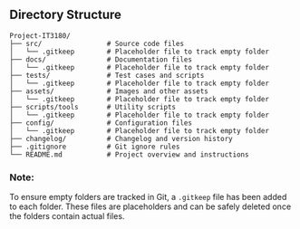 ## Directory Structure
```
Project-IT3180/
├── src/                # Source code files
│   └── .gitkeep        # Placeholder file to track empty folder
├── docs/               # Documentation files
│   └── .gitkeep        # Placeholder file to track empty folder
├── tests/              # Test cases and scripts
│   └── .gitkeep        # Placeholder file to track empty folder
├── assets/             # Images and other assets
│   └── .gitkeep        # Placeholder file to track empty folder
├── scripts/tools       # Utility scripts
│   └── .gitkeep        # Placeholder file to track empty folder
├── config/             # Configuration files
│   └── .gitkeep        # Placeholder file to track empty folder
├── changelog/          # Changelog and version history
├── .gitignore          # Git ignore rules
└── README.md           # Project overview and instructions
```

### Note:
To ensure empty folders are tracked in Git, a `.gitkeep` file has been added to each folder. These files are placeholders and can be safely deleted once the folders contain actual files.